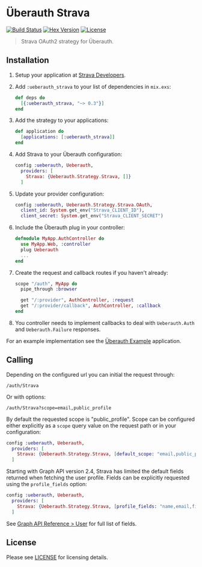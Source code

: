 # Überauth Strava
[![Build Status][travis-img]][travis] [![Hex Version][hex-img]][hex] [![License][license-img]][license]

[travis-img]: https://travis-ci.org/ueberauth/ueberauth_strava.png?branch=master
[travis]: https://travis-ci.org/ueberauth/ueberauth_strava
[hex-img]: https://img.shields.io/hexpm/v/ueberauth_strava.svg
[hex]: https://hex.pm/packages/ueberauth_strava
[license-img]: http://img.shields.io/badge/license-MIT-brightgreen.svg
[license]: http://opensource.org/licenses/MIT

> Strava OAuth2 strategy for Überauth.

## Installation

1. Setup your application at [Strava Developers](https://developers.Strava.com).

1. Add `:ueberauth_strava` to your list of dependencies in `mix.exs`:

    ```elixir
    def deps do
      [{:ueberauth_strava, "~> 0.3"}]
    end
    ```

1. Add the strategy to your applications:

    ```elixir
    def application do
      [applications: [:ueberauth_strava]]
    end
    ```

1. Add Strava to your Überauth configuration:

    ```elixir
    config :ueberauth, Ueberauth,
      providers: [
        Strava: {Ueberauth.Strategy.Strava, []}
      ]
    ```

1.  Update your provider configuration:

    ```elixir
    config :ueberauth, Ueberauth.Strategy.Strava.OAuth,
      client_id: System.get_env("Strava_CLIENT_ID"),
      client_secret: System.get_env("Strava_CLIENT_SECRET")
    ```

1.  Include the Überauth plug in your controller:

    ```elixir
    defmodule MyApp.AuthController do
      use MyApp.Web, :controller
      plug Ueberauth
      ...
    end
    ```

1.  Create the request and callback routes if you haven't already:

    ```elixir
    scope "/auth", MyApp do
      pipe_through :browser

      get "/:provider", AuthController, :request
      get "/:provider/callback", AuthController, :callback
    end
    ```

1. You controller needs to implement callbacks to deal with `Ueberauth.Auth` and `Ueberauth.Failure` responses.

For an example implementation see the [Überauth Example](https://github.com/ueberauth/ueberauth_example) application.

## Calling

Depending on the configured url you can initial the request through:

    /auth/Strava

Or with options:

    /auth/Strava?scope=email,public_profile

By default the requested scope is "public_profile". Scope can be configured either explicitly as a `scope` query value on the request path or in your configuration:

```elixir
config :ueberauth, Ueberauth,
  providers: [
    Strava: {Ueberauth.Strategy.Strava, [default_scope: "email,public_profile,user_friends"]}
  ]
```

Starting with Graph API version 2.4, Strava has limited the default fields returned when fetching the user profile.
Fields can be explicitly requested using the `profile_fields` option:

```elixir
config :ueberauth, Ueberauth,
  providers: [
    Strava: {Ueberauth.Strategy.Strava, [profile_fields: "name,email,first_name,last_name"]}
  ]
```

See [Graph API Reference > User](https://developers.Strava.com/docs/graph-api/reference/user) for full list of fields.


## License

Please see [LICENSE](https://github.com/ueberauth/ueberauth_strava/blob/master/LICENSE) for licensing details.

